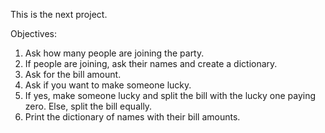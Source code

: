 This is the next project.

Objectives:
1. Ask how many people are joining the party.
2. If people are joining, ask their names and create a dictionary.
3. Ask for the bill amount.
4. Ask if you want to make someone lucky.
5. If yes, make someone lucky and split the bill with the lucky one paying zero. Else, split the bill equally.
6. Print the dictionary of names with their bill amounts.

